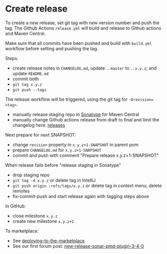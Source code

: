 # Create release

To create a new release, set git tag with new version number and push the tag.
The Github Actions `release.yml` will build and release to Github actions and Maven Central.

Make sure that all commits have been pushed and build 
with `build.yml` workflow before setting and pushing the tag.

Steps:
- create release notes in `CHANGELOG.md`, update `..master` to `..x.y.z`; and update `README.md`
- commit both
- `git tag x.y.z`
- `git push --tags`

The release workflow will be triggered, using the git tag for `-Drevision=<tag>`. 

- manually release staging repo in [Sonatype](https://oss.sonatype.org/#welcome) for Maven Central
- manually change Github actions release from draft to final and limit the changelog here: [releases](https://github.com/jborgers/sonar-pmd/releases) 

Next prepare for next SNAPSHOT:

- change `revision` property in `x.y.z+1-SNAPSHOT` in parent pom
- prepare `CHANGELOG.md` for `x.y.z+1-SNAPSHOT`
- commit and push with comment "Prepare release x.y.z+1-SNAPSHOT"

When release fails before "release staging in Sonatype"
- drop staging repo
- `git tag -d x.y.z` or delete tag in IntelliJ
- `git push origin :refs/tags/x.y.z` or delete tag in context menu, delete remotes
- fix-commit-push and start release again with tagging steps above

In GitHub:

- close milestone `x.y.z`
- create new milestone `x.y.z+1`

To marketplace:

- See [deploying-to-the-marketplace](https://community.sonarsource.com/t/deploying-to-the-marketplace/35236)
- See our first forum post: [new-release-sonar-pmd-plugin-3-4-0](https://community.sonarsource.com/t/new-release-sonar-pmd-plugin-3-4-0/63091)
